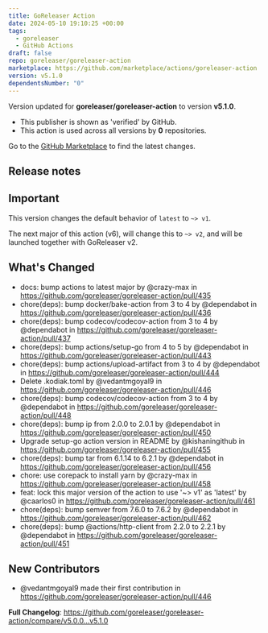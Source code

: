 ```yaml
---
title: GoReleaser Action
date: 2024-05-10 19:10:25 +00:00
tags:
  - goreleaser
  - GitHub Actions
draft: false
repo: goreleaser/goreleaser-action
marketplace: https://github.com/marketplace/actions/goreleaser-action
version: v5.1.0
dependentsNumber: "0"
---
```



Version updated for **goreleaser/goreleaser-action** to version **v5.1.0**.
- This publisher is shown as 'verified' by GitHub.
- This action is used across all versions by **0** repositories.

Go to the [GitHub Marketplace](https://github.com/marketplace/actions/goreleaser-action) to find the latest changes.

## Release notes

## Important

This version changes the default behavior of `latest` to `~> v1`. 

The next major of this action (v6), will change this to `~> v2`, and will be launched together with GoReleaser v2.

## What's Changed
* docs: bump actions to latest major by @crazy-max in https://github.com/goreleaser/goreleaser-action/pull/435
* chore(deps): bump docker/bake-action from 3 to 4 by @dependabot in https://github.com/goreleaser/goreleaser-action/pull/436
* chore(deps): bump codecov/codecov-action from 3 to 4 by @dependabot in https://github.com/goreleaser/goreleaser-action/pull/437
* chore(deps): bump actions/setup-go from 4 to 5 by @dependabot in https://github.com/goreleaser/goreleaser-action/pull/443
* chore(deps): bump actions/upload-artifact from 3 to 4 by @dependabot in https://github.com/goreleaser/goreleaser-action/pull/444
* Delete .kodiak.toml by @vedantmgoyal9 in https://github.com/goreleaser/goreleaser-action/pull/446
* chore(deps): bump codecov/codecov-action from 3 to 4 by @dependabot in https://github.com/goreleaser/goreleaser-action/pull/448
* chore(deps): bump ip from 2.0.0 to 2.0.1 by @dependabot in https://github.com/goreleaser/goreleaser-action/pull/450
* Upgrade setup-go action version in README by @kishaningithub in https://github.com/goreleaser/goreleaser-action/pull/455
* chore(deps): bump tar from 6.1.14 to 6.2.1 by @dependabot in https://github.com/goreleaser/goreleaser-action/pull/456
* chore: use corepack to install yarn by @crazy-max in https://github.com/goreleaser/goreleaser-action/pull/458
* feat: lock this major version of the action to use '~> v1' as 'latest' by @caarlos0 in https://github.com/goreleaser/goreleaser-action/pull/461
* chore(deps): bump semver from 7.6.0 to 7.6.2 by @dependabot in https://github.com/goreleaser/goreleaser-action/pull/462
* chore(deps): bump @actions/http-client from 2.2.0 to 2.2.1 by @dependabot in https://github.com/goreleaser/goreleaser-action/pull/451

## New Contributors
* @vedantmgoyal9 made their first contribution in https://github.com/goreleaser/goreleaser-action/pull/446

**Full Changelog**: https://github.com/goreleaser/goreleaser-action/compare/v5.0.0...v5.1.0
